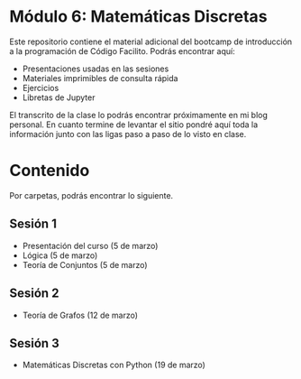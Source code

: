 # Módulo 6: Matemáticas Discretas
Este repositorio contiene el material adicional del bootcamp de introducción a la programación de Código Facilito. Podrás encontrar aquí:
- Presentaciones usadas en las sesiones
- Materiales imprimibles de consulta rápida
- Ejercicios
- Libretas de Jupyter

El transcrito de la clase lo podrás encontrar próximamente en mi blog personal. En cuanto termine de levantar el sitio pondré aquí toda la información junto con las ligas paso a paso de lo visto en clase.

# Contenido
Por carpetas, podrás encontrar lo siguiente.

## Sesión 1
- Presentación del curso (5 de marzo)
- Lógica (5 de marzo)
- Teoría de Conjuntos (5 de marzo)

## Sesión 2
- Teoría de Grafos (12 de marzo)

## Sesión 3
- Matemáticas Discretas con Python (19 de marzo)
